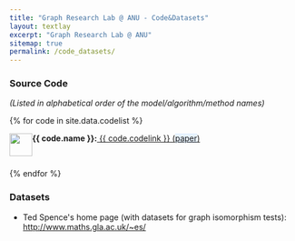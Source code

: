 ```yaml
---
title: "Graph Research Lab @ ANU - Code&Datasets"
layout: textlay
excerpt: "Graph Research Lab @ ANU"
sitemap: true
permalink: /code_datasets/
---
```


### Source Code ### 
_(Listed in alphabetical order of the model/algorithm/method names)_



<div class="row">
<div class="col-sm-19 clearfix">
 <div class="well">
 
  {% for code in site.data.codelist %}
 
  <p><img src="{{ site.url }}{{ site.baseurl }}/images/letters/{{ code.image }}" class="img-responsive" width="40" style="float: left"><strong>{{ code.name }}:</strong><a href="{{ code.codelink }}"> {{ code.codelink }}</a><a href="{{ code.paperlink }}"> (<span style="background-color: #e6f2ff">paper</span>) </a></p>

   <br>
  
  {% endfor %}
 
 </div>
</div>

</div>


### Datasets

<ul>
<li>Ted Spence's home page (with datasets for graph isomorphism tests): <a href="http://www.maths.gla.ac.uk/~es/">http://www.maths.gla.ac.uk/~es/</a></li>
</ul>  

<br>

